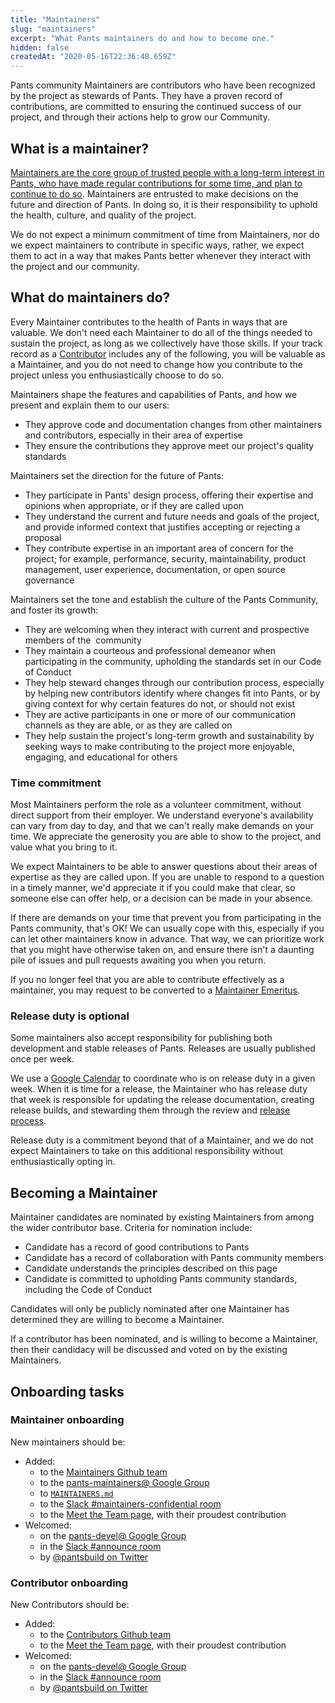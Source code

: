 ```yaml
---
title: "Maintainers"
slug: "maintainers"
excerpt: "What Pants maintainers do and how to become one."
hidden: false
createdAt: "2020-05-16T22:36:48.659Z"
---
```

Pants community Maintainers are contributors who have been recognized by the project as stewards of Pants. They have a proven record of contributions, are committed to ensuring the continued success of our project, and through their actions help to grow our Community.

What is a maintainer?
---------------------

[Maintainers are the core group of trusted people with a long-term interest in Pants, who have made regular contributions for some time, and plan to continue to do so](doc:the-pants-community#maintainers). Maintainers are entrusted to make decisions on the future and direction of Pants. In doing so, it is their responsibility to uphold the health, culture, and quality of the project.

We do not expect a minimum commitment of time from Maintainers, nor do we expect maintainers to contribute in specific ways, rather, we expect them to act in a way that makes Pants better whenever they interact with the project and our community.

What do maintainers do?
-----------------------

Every Maintainer contributes to the health of Pants in ways that are valuable. We don't need each Maintainer to do all of the things needed to sustain the project, as long as we collectively have those skills. If your track record as a [Contributor](doc:the-pants-community#contributors) includes any of the following, you will be valuable as a Maintainer, and you do not need to change how you contribute to the project unless you enthusiastically choose to do so.

Maintainers shape the features and capabilities of Pants, and how we present and explain them to our users:

-   They approve code and documentation changes from other maintainers and contributors, especially in their area of expertise
-   They ensure the contributions they approve meet our project's quality standards

Maintainers set the direction for the future of Pants:

-   They participate in Pants' design process, offering their expertise and opinions when appropriate, or if they are called upon
-   They understand the current and future needs and goals of the project, and provide informed context that justifies accepting or rejecting a proposal
-   They contribute expertise in an important area of concern for the project; for example, performance, security, maintainability, product management, user experience, documentation, or open source governance

Maintainers set the tone and establish the culture of the Pants Community, and foster its growth:

-   They are welcoming when they interact with current and prospective members of the  community
-   They maintain a courteous and professional demeanor when participating in the community, upholding the standards set in our Code of Conduct
-   They help steward changes through our contribution process, especially by helping new contributors identify where changes fit into Pants, or by giving context for why certain features do not, or should not exist
-   They are active participants in one or more of our communication channels as they are able, or as they are called on
-   They help sustain the project's long-term growth and sustainability by seeking ways to make contributing to the project more enjoyable, engaging, and educational for others


### Time commitment

Most Maintainers perform the role as a volunteer commitment, without direct support from their employer. We understand everyone's availability can vary from day to day, and that we can't really make demands on your time. We appreciate the generosity you are able to show to the project, and value what you bring to it.

We expect Maintainers to be able to answer questions about their areas of expertise as they are called upon. If you are unable to respond to a question in a timely manner, we'd appreciate it if you could make that clear, so someone else can offer help, or a decision can be made in your absence.

If there are demands on your time that prevent you from participating in the Pants community, that's OK! We can usually cope with this, especially if you can let other maintainers know in advance. That way, we can prioritize work that you might have otherwise taken on, and ensure there isn't a daunting pile of issues and pull requests awaiting you when you return.

If you no longer feel that you are able to contribute effectively as a maintainer, you may request to be converted to a [Maintainer Emeritus](doc:the-pants-community#former-team-members).


### Release duty is optional

Some maintainers also accept responsibility for publishing both development and stable releases of Pants. Releases are usually published once per week.

We use a [Google Calendar](https://calendar.google.com/calendar/b/0/embed?src=hvd8qnf6fnp5klnk7u46q1noeo@group.calendar.google.com&ctz=America/Los_Angeles) to coordinate who is on release duty in a given week. When it is time for a release, the Maintainer who has release duty that week is responsible for updating the release documentation, creating release builds, and stewarding them through the review and [release process](doc:release-process).

Release duty is a commitment beyond that of a Maintainer, and we do not expect Maintainers to take on this additional responsibility without enthusiastically opting in.


Becoming a Maintainer
---------------------

Maintainer candidates are nominated by existing Maintainers from among the wider contributor base. Criteria for nomination include:

-   Candidate has a record of good contributions to Pants
-   Candidate has a record of collaboration with Pants community members
-   Candidate understands the principles described on this page
-   Candidate is committed to upholding Pants community standards, including the Code of Conduct

Candidates will only be publicly nominated after one Maintainer has determined they are willing to become a Maintainer. 

If a contributor has been nominated, and is willing to become a Maintainer, then their candidacy will be discussed and voted on by the existing Maintainers.



Onboarding tasks
----------------

### Maintainer onboarding

New maintainers should be:

- Added:
  - to the [Maintainers Github team](https://github.com/orgs/pantsbuild/teams/maintainers)
  - to the [pants-maintainers@ Google Group](https://groups.google.com/g/pants-maintainers)
  - to [`MAINTAINERS.md`](https://github.com/pantsbuild/pants/blob/main/MAINTAINERS.md)
  - to the [Slack #maintainers-confidential room](doc:getting-help#slack)
  - to the [Meet the Team page](doc:team), with their proudest contribution
- Welcomed:
  - on the [pants-devel@ Google Group](https://groups.google.com/g/pants-devel)
  - in the [Slack #announce room](doc:getting-help#slack)
  - by [@pantsbuild on Twitter](https://twitter.com/pantsbuild)


### Contributor onboarding

New Contributors should be:

- Added:
  - to the [Contributors Github team](https://github.com/orgs/pantsbuild/teams/contributors)
  - to the [Meet the Team page](doc:team), with their proudest contribution
- Welcomed:
  - on the [pants-devel@ Google Group](https://groups.google.com/g/pants-devel)
  - in the [Slack #announce room](doc:getting-help#slack)
  - by [@pantsbuild on Twitter](https://twitter.com/pantsbuild)
